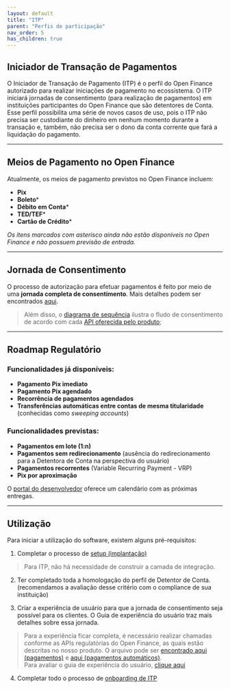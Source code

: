 ```yaml
---
layout: default
title: "ITP"
parent: "Perfis de participação"
nav_order: 5
has_children: true
---
```


## Iniciador de Transação de Pagamentos

O Iniciador de Transação de Pagamento (ITP) é o perfil do Open Finance autorizado para realizar iniciações de pagamento no ecossistema. O ITP iniciará jornadas de consentimento (para realização de pagamentos) em instituições participantes do Open Finance que são detentores de Conta. Esse perfil possibilita uma série de novos casos de uso, pois o ITP não precisa ser custodiante do dinheiro em nenhum momento durante a transação e, também, não precisa ser o dono da conta corrente que fará a liquidação do pagamento.

---

## Meios de Pagamento no Open Finance

Atualmente, os meios de pagamento previstos no Open Finance incluem:

- **Pix**
- **Boleto*** 
- **Débito em Conta***
- **TED/TEF***
- **Cartão de Crédito***

*Os itens marcados com asterisco ainda não estão disponíveis no Open Finance e não possuem previsão de entrada.*

---

## Jornada de Consentimento

O processo de autorização para efetuar pagamentos é feito por meio de uma **jornada completa de consentimento**. Mais detalhes podem ser encontrados [aqui](../JornadaConsentimento/OFB-JornadaConsentimento.html).

> Além disso, o [diagrama de sequência](../../Plataforma-OpusOpenFinance/ITP/images/consent-sequence.png) ilustra o fludo de consentimento de acordo com cada [API oferecida pelo produto][API-pagamentos];

---

## Roadmap Regulatório

### Funcionalidades já disponíveis:
- **Pagamento Pix imediato**
- **Pagamento Pix agendado**
- **Recorrência de pagamentos agendados**
- **Transferências automáticas entre contas de mesma titularidade** (conhecidas como *sweeping accounts*)

### Funcionalidades previstas:
- **Pagamentos em lote (1:n)**
- **Pagamentos sem redirecionamento** (ausência do redirecionamento para a Detentora de Conta na perspectiva do usuário)
- **Pagamentos recorrentes** (Variable Recurring Payment - VRP)
- **Pix por aproximação**

O [portal do desenvolvedor](https://openfinancebrasil.atlassian.net/wiki/spaces/DraftOF/calendars) oferece um calendário com as próximas entregas.

---

## Utilização

Para iniciar a utilização do software, existem alguns pré-requisitos:
1. Completar o processo de [setup (implantação)](../../Plataforma-OpusOpenFinance/Implantação/OOF-Implantação.html)

> Para ITP, não há necessidade de construir a camada de integração.

2. Ter completado toda a homologação do perfil de Detentor de Conta. (recomendamos a avaliação desse critério com o compliance de sua instituição)

3. Criar a experiência de usuário para que a jornada de consentimento seja possível para os clientes. O Guia de experiência do usuário traz mais detalhes sobre essa jornada.

> Para a experiência ficar completa, é necessário realizar chamadas conforme as APIs regulatórias do Open Finance, as quais estão descritas no nosso produto. O arquivo pode ser [encontrado aqui (pagamentos)][API-pagamentos] e [aqui (pagamentos automáticos)][API-pagamentos-automaticos].  
> Para avaliar o guia de experiência do usuário, [clique aqui][GuiaUX]

4. Completar todo o processo de [onboarding de ITP](../PerfisOFB/OnbordingITP.html)

[Pagamentos]: ../../Plataforma-OpusOpenFinance/ITP/oas-opustpp-pagamentos.yml
[Pagamentos_automaticos]: ../../Plataforma-OpusOpenFinance/ITP/oas-opustpp-pagamentos-automaticos.yml
[DiagramaSequência]: ../../Plataforma-OpusOpenFinance/ITP/images/consent-sequence.png
[GuiaUX]: https://openfinancebrasil.atlassian.net/wiki/spaces/OF/pages/17378535/Guia+de+Experi+ncia+do+Usu+ri

[API-pagamentos]: ../../../../swagger-ui/index.html?api=OAS-ITP-pagamentos
[API-pagamentos-automaticos]: ../../../../swagger-ui/index.html?api=OAS-ITP-pagamentos-automaticos